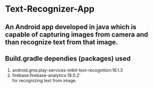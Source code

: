 # Text-Recognizer-App<br>
## An Android app developed in java which is capable of capturing images from camera and than recognize text from that image.<br>
## Build.gradle dependies (packages) used <br>
1) android.gms:play-services-mlkit-text-recognition:16.1.3 <br>
2) firebase:firebase-analytics:18.0.2' <br>
for recognizing text from image.

